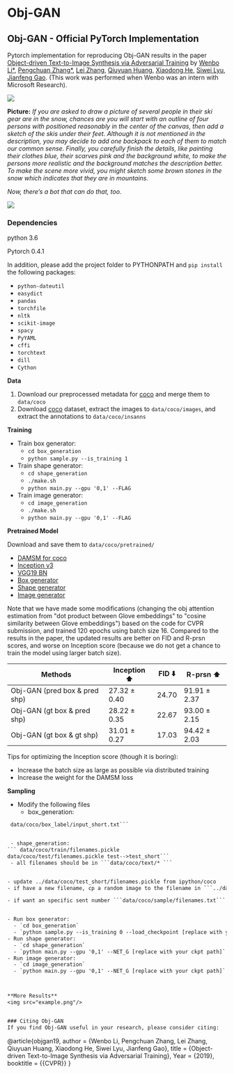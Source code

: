 # Obj-GAN
## Obj-GAN - Official PyTorch Implementation

Pytorch implementation for reproducing Obj-GAN results in the paper [Object-driven Text-to-Image Synthesis via Adversarial Training](https://arxiv.org/pdf/1902.10740.pdf) by [Wenbo Li*](https://www.albany.edu/~wl523363/main.html), [Pengchuan Zhang*](https://www.microsoft.com/en-us/research/people/penzhan/), [Lei Zhang](https://www.microsoft.com/en-us/research/people/leizhang/), [Qiuyuan Huang](https://www.microsoft.com/en-us/research/people/qihua/), [Xiaodong He](https://air.jd.com/people-detail.html?id=2), [Siwei Lyu](http://www.cs.albany.edu/~lsw/index.html), [Jianfeng Gao](https://www.microsoft.com/en-us/research/people/jfgao/). (This work was performed when Wenbo was an intern with Microsoft Research).

<img src="step_vis.png"/>

**Picture:** *If you are asked to draw a picture of several people in their ski gear are in the snow, chances are you will start with an outline of four persons with positioned reasonably in the center of the canvas, then add a sketch of the skis under their feet. Although it is not mentioned in the description, you may decide to add one backpack to each of them to match our common sense. Finally, you carefully finish the details, like painting their clothes blue, their scarves pink and the background white, to make the persons more realistic and the background matches the description better. To make the scene more vivid, you might sketch some brown stones in the snow which indicates that they are in mountains.*

*Now, there’s a bot that can do that, too.*

<img src="framework.png"/>

### Dependencies
python 3.6

Pytorch 0.4.1

In addition, please add the project folder to PYTHONPATH and `pip install` the following packages:
- `python-dateutil`
- `easydict`
- `pandas`
- `torchfile`
- `nltk`
- `scikit-image`
- `spacy`
- `PyYAML`
- `cffi`
- `torchtext`
- `dill`
- `Cython`

**Data**

1. Download our preprocessed metadata for [coco](https://drive.google.com/open?id=1GbZESaDwkpV8gH2gyo1bUogPtYu1QEPF) and merge them to `data/coco`
2. Download [coco](http://cocodataset.org/#download) dataset, extract the images to `data/coco/images`, and extract the annotations to `data/coco/insanns`

**Training**

- Train box generator:
  - `cd box_generation`
  - `python sample.py --is_training 1`
- Train shape generator:
  - `cd shape_generation`
  - `./make.sh`
  - `python main.py --gpu '0,1' --FLAG`
- Train image generator:
  - `cd image_generation`
  - `./make.sh`
  - `python main.py --gpu '0,1' --FLAG`

**Pretrained Model**

Download and save them to `data/coco/pretrained/`
- [DAMSM for coco](https://drive.google.com/open?id=1zIrXCE9F6yfbEJIbNP5-YrEe2pZcPSGJ)
- [Inception v3](https://download.pytorch.org/models/inception_v3_google-1a9a5a14.pth)
- [VGG19 BN](https://download.pytorch.org/models/vgg19_bn-c79401a0.pth)
- [Box generator](https://drive.google.com/file/d/1OTZDywt1UGzUykAXBXmvVA6aAlQzbMjv/view?usp=sharing)
- [Shape generator](https://drive.google.com/file/d/1vyfXxh4eC1ccs9XNhC8OIylErhwLdvmN/view?usp=sharing)
- [Image generator](https://drive.google.com/file/d/1BWXJT5Wg0x0Ajatgb2VdSQG14ndG8CGM/view?usp=sharing)

Note that we have made some modifications (changing the obj attention estimation from "dot product between Glove embeddings" to "cosine similarity between Glove embeddings") based on the code for CVPR submission, and trained 120 epochs using batch size 16. Compared to the results in the paper, the updated results are better on FID and R-prsn scores, and worse on Inception score (because we do not get a chance to train the model using larger batch size).

| Methods  | Inception :arrow_up: | FID :arrow_down: | R-prsn :arrow_up: |
| ------------- | ------------- | ------------- | ------------- |
| Obj-GAN (pred box & pred shp)  | 27.32 ± 0.40 | 24.70 | 91.91 ± 2.37 |
| Obj-GAN (gt box & pred shp)  | 28.22 ± 0.35 | 22.67 | 93.00 ± 2.15 |
| Obj-GAN (gt box & gt shp)  | 31.01 ± 0.27 | 17.03 | 94.42 ± 2.03 |

Tips for optimizing the Inception score (though it is boring):
- Increase the batch size as large as possible via distributed training
- Increase the weight for the DAMSM loss

**Sampling**
- Modify the following files
  - box_generation:
``` data/coco/box_label/filenames_short.txt
 data/coco/box_label/input_short.txt```


 - shape_generation:
``` data/coco/train/filenames.pickle
data/coco/test/filenames.pickle test-->test_short```
 - all filenames should be in ```data/coco/text/* ```


- update ../data/coco/test_short/filenames.pickle from ipython/coco
- if have a new filename, cp a random image to the filename in ```../data/coco/images/```

- if want an specific sent number ```data/coco/sample/filenames.txt```


- Run box generator:
  - `cd box_generation`
  - `python sample.py --is_training 0 --load_checkpoint [replace with your ckpt path]`
- Run shape generator:
  - `cd shape_generation`
  - `python main.py --gpu '0,1' --NET_G [replace with your ckpt path]`
- Run image generator:
  - `cd image_generation`
  - `python main.py --gpu '0,1' --NET_G [replace with your ckpt path]`



**More Results**
<img src="example.png"/>


### Citing Obj-GAN
If you find Obj-GAN useful in your research, please consider citing:

```
@article{objgan19,
  author    = {Wenbo Li, Pengchuan Zhang, Lei Zhang, Qiuyuan Huang, Xiaodong He, Siwei Lyu, Jianfeng Gao},
  title     = {Object-driven Text-to-Image Synthesis via Adversarial Training},
  Year = {2019},
  booktitle = {{CVPR}}
}
